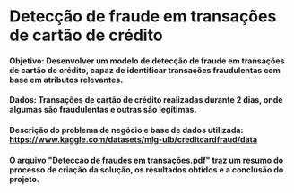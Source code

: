 # Detecção de fraude em transações de cartão de crédito
#### Objetivo: Desenvolver um modelo de detecção de fraude em transações de cartão de crédito, capaz de identificar transações fraudulentas com base em atributos relevantes.
#### Dados: Transações de cartão de crédito realizadas durante 2 dias, onde algumas são fraudulentas e outras são legítimas.

#### Descrição do problema de negócio e base de dados utilizada: https://www.kaggle.com/datasets/mlg-ulb/creditcardfraud/data

#### O arquivo **"Deteccao de fraudes em transações.pdf"** traz um resumo do processo de criação da solução, os resultados obtidos e a conclusão do projeto.
